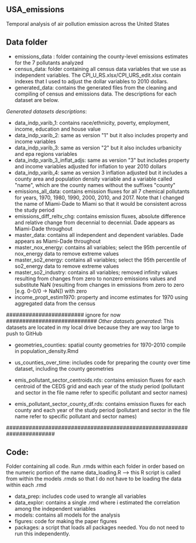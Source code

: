 ## USA_emissions
Temporal analysis of air pollution emission across the United States

## Data folder
- emissions_data : folder containing the county-level emissions estimates for the 7 pollutants analyzed
- census_data: folder containing all census data variables that we use as independent variables. The CPI_U_RS.xlsx/CPI_URS_edit.xlsx contain indexes that I used to adjust the dollar variables to 2010 dollars. 
- generated_data: contains the generated files from the cleaning and compiling of census and emissions data. The descriptions for each dataset are below.  

*Generated datasets descriptions*:

- data_indp_varib_1: contains race/ethnicity, poverty, employment, income, education and house value
- data_indp_varib_2: same as version "1" but it also includes property and income variables
- data_indp_varib_3: same as version "2" but it also includes urbanicity and epa regions variables
- data_indp_varib_3_inflat_adjs: same as version "3" but includes property and income variables adjusted for inflation to year 2010 dollars
- data_indp_varib_4: same as version 3 inflation adjusted but it includes a county area and population density variable and a variable called "name", which are the county names without the suffixes "county"
- emissions_all_data: contains emission fluxes for all 7 chemical pollutants for years, 1970, 1980, 1990, 2000, 2010, and 2017. Note that I changed the name of Miami-Dade to Miami so that it would be consistent across the study period
- emissions_diff_reltv_chg: contains emission fluxes, absolute difference and relative change from decennial to decennial. Dade appears as Miami-Dade throughout
- master_data: contains all independent and dependent variables. Dade appears as Miami-Dade throughout 
- master_nox_energy: contains all variables; select the 95th percentile of nox_energy data to remove extreme values
- master_so2_energy: contains all variables; select the 95th percentile of so2_energy data to remove extreme values
- master_so2_industry: contains all variables; removed infinity values resulting from changes from zero to nonzero emissions values and substitute NaN (resulting from changes in emissions from zero to zero [e.g. 0-0/0 -> NaN]) with zero
- income_propt_estim1970: property and income estimates for 1970 using aggregated data from the census

######################## ignore for now ############################
*Other datasets generated*:
This datasets are located in my local drive because they are way too large to push to GitHub
- geometries_counties: spatial county geometries for 1970-2010 compile in population_density.Rmd

- us_counties_over_time: includes code for preparing the county over time dataset, including the county geometries
- emis_pollutant_sector_centroids.rds: contains emission fluxes for each centroid of the CEDS grid and each year of the study period (pollutant and sector in the file name refer to specific pollutant and sector names)
- emis_pollutant_sector_county_df.rds: contains emission fluxes for each county and each year of the study period (pollutant and sector in the file name refer to specific pollutant and sector names)

#######################################################################

## Code:
Folder containing all code. 
Run .rmds within each folder in order based on the numeric portion of the name
data_loading.R --> this R script is called from within the models .rmds so that I do not have to be loading the data within each .rmd

- data_prep: includes code used to wrangle all variables
- data_explor: contains a single .rmd where i estimated the correlation among the independent variables
- models: contains all models for the analysis
- figures: code for making the paper figures
- packages: a script that loads all packages needed. You do not need to run this independently. 
